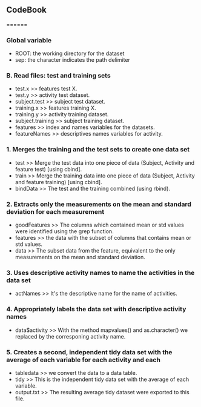 ## CodeBook
======

### Global variable

* ROOT: the working directory for the dataset
* sep: the character indicates the path delimiter

### B. Read files: test and training sets

* test.x >> features test X.
* test.y >> activity test dataset.
* subject.test >> subject test dataset.
* training.x >> features training X.
* training.y >> activity training dataset.
* subject.training >> subject training dataset.
* features >> index and names variables for the datasets.
* featureNames >> descriptives names variables for activity.

### 1. Merges the training and the test sets to create one data set

* test >> Merge the test data into one piece of data (Subject, Activity and feature test) [using cbind].
* train >> Merge the training data into one piece of data (Subject, Activity and feature training) [using cbind].
* bindData >> The test and the training combined (using rbind).

### 2. Extracts only the measurements on the mean and standard deviation for each measurement

* goodFeatures >> The columns which contained mean or std values were identified using the grep function.
* features >> the data with the subset of columns that contains mean or std values.
* data >> The subset data from the feature, equivalent to the only measurements on the mean and standard deviation.

### 3. Uses descriptive activity names to name the activities in the data set
* actNames >> It's the descriptive name for the name of activities.

### 4. Appropriately labels the data set with descriptive activity names

* data$activity >> With the method mapvalues() and as.character() we replaced by the corresponing activity name.

### 5. Creates a second, independent tidy data set with the average of each variable for each activity and each 

* tabledata >> we convert the data to a data table.
* tidy >> This is the independent tidy data set with the average of each variable.
* output.txt >> The resulting average tidy dataset were exported to this file.
